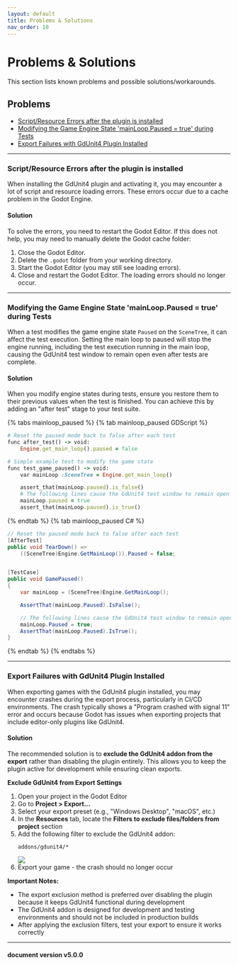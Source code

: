 ```yaml
---
layout: default
title: Problems & Solutions
nav_order: 10
---
```


# Problems & Solutions

This section lists known problems and possible solutions/workarounds.

## Problems

- [Script/Resource Errors after the plugin is installed](/gdUnit4/faq/solutions/#scriptresource-errors-after-the-plugin-is-installed)
- [Modifying the Game Engine State 'mainLoop.Paused = true' during Tests](/gdUnit4/faq/solutions/#modifying-the-game-engine-state-mainlooppaused--true-during-tests)
- [Export Failures with GdUnit4 Plugin Installed](/gdUnit4/faq/solutions/#export-failures-with-gdunit4-plugin-installed)

---

### Script/Resource Errors after the plugin is installed

When installing the GdUnit4 plugin and activating it, you may encounter a lot of script and resource loading errors. These errors occur due to a cache problem in the Godot Engine.

<h4> Solution </h4>

To solve the errors, you need to restart the Godot Editor. If this does not help, you may need to manually delete the Godot cache folder:

1. Close the Godot Editor.
2. Delete the `.godot` folder from your working directory.
3. Start the Godot Editor (you may still see loading errors).
4. Close and restart the Godot Editor. The loading errors should no longer occur.

---

### Modifying the Game Engine State 'mainLoop.Paused = true' during Tests

When a test modifies the game engine state `Paused` on the `SceneTree`, it can affect the test execution. Setting the main loop to paused will stop the engine running, including the test execution running in the main loop, causing the GdUnit4 test window to remain open even after tests are complete.

<h4> Solution </h4>

When you modify engine states during tests, ensure you restore them to their previous values when the test is finished. You can achieve this by adding an "after test" stage to your test suite.

{% tabs mainloop_paused %}
{% tab mainloop_paused GDScript %}

```ruby
# Reset the paused mode back to false after each test
func after_test() -> void:
    Engine.get_main_loop().paused = false

# Simple example test to modify the game state
func test_game_paused() -> void:
    var mainLoop :SceneTree = Engine.get_main_loop()

    assert_that(mainLoop.paused).is_false()
    # The following lines cause the GdUnit4 test window to remain open even after tests are complete
    mainLoop.paused = true
    assert_that(mainLoop.paused).is_true()
```

{% endtab %}
{% tab mainloop_paused C# %}

```cs
// Reset the paused mode back to false after each test
[AfterTest]
public void TearDown() =>
    ((SceneTree)Engine.GetMainLoop()).Paused = false;


[TestCase]
public void GamePaused()
{
    var mainLoop = (SceneTree)Engine.GetMainLoop();

    AssertThat(mainLoop.Paused).IsFalse();

    // The following lines cause the GdUnit4 test window to remain open even after tests are complete
    mainLoop.Paused = true;
    AssertThat(mainLoop.Paused).IsTrue();
}
```

{% endtab %}
{% endtabs %}

---
### Export Failures with GdUnit4 Plugin Installed

When exporting games with the GdUnit4 plugin installed, you may encounter crashes during the export process, particularly in CI/CD environments. The crash typically shows a "Program crashed with signal 11" error and occurs because Godot has issues when exporting projects that include editor-only plugins like GdUnit4.

#### Solution

The recommended solution is to **exclude the GdUnit4 addon from the export** rather than disabling the plugin entirely. This allows you to keep the plugin active for development while ensuring clean exports.

**Exclude GdUnit4 from Export Settings**

1. Open your project in the Godot Editor
2. Go to **Project > Export...**
3. Select your export preset (e.g., "Windows Desktop", "macOS", etc.)
4. In the **Resources** tab, locate the **Filters to exclude files/folders from project** section
5. Add the following filter to exclude the GdUnit4 addon:
   ```
   addons/gdunit4/*
   ```
   ![](/gdUnit4/assets/images/faq/export-excludes.png)
6. Export your game - the crash should no longer occur

**Important Notes:**
- The export exclusion method is preferred over disabling the plugin because it keeps GdUnit4 functional during development
- The GdUnit4 addon is designed for development and testing environments and should not be included in production builds
- After applying the exclusion filters, test your export to ensure it works correctly

---
<h4> document version v5.0.0 </h4>
